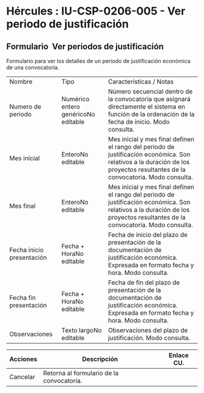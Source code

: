 # Hércules : IU\-CSP\-0206\-005 \- Ver periodo de justificación



## Formulario  Ver periodos de justificación

Formulario para ver los detalles de un periodo de justificación económica de una convocatoria.



|  | | |
| --- | --- | --- |
| Nombre | Tipo | Características / Notas |
| Numero de periodo | Numérico entero genéricoNo editable | Número secuencial dentro de la convocatoria que asignará directamente el sistema en función de la ordenación de la fecha de inicio. Modo consulta. |
| Mes inicial | EnteroNo editable | Mes inicial y mes final definen el rango del periodo de justificación económica. Son relativos a la duración de los proyectos resultantes de la convocatoria. Modo consulta. |
| Mes final | EnteroNo editable | Mes inicial y mes final definen el rango del periodo de justificación económica. Son relativos a la duración de los proyectos resultantes de la convocatoria. Modo consulta. |
| Fecha inicio presentación | Fecha \+ HoraNo editable | Fecha de inicio del plazo de presentación de la documentación de justificación económica. Expresada en formato fecha y hora. Modo consulta. |
| Fecha fin presentación | Fecha \+ HoraNo editable | Fecha de fin del plazo de presentación de la documentación de justificación económica. Expresada en formato fecha y hora. Modo consulta. |
| Observaciones | Texto largoNo editable | Observaciones del plazo de justificación. Modo consulta. |



| Acciones | Descripción | Enlace CU. |
| --- | --- | --- |
| Cancelar | Retorna al formulario de la convocatoria. |  |

  
  
  
  
  
  





